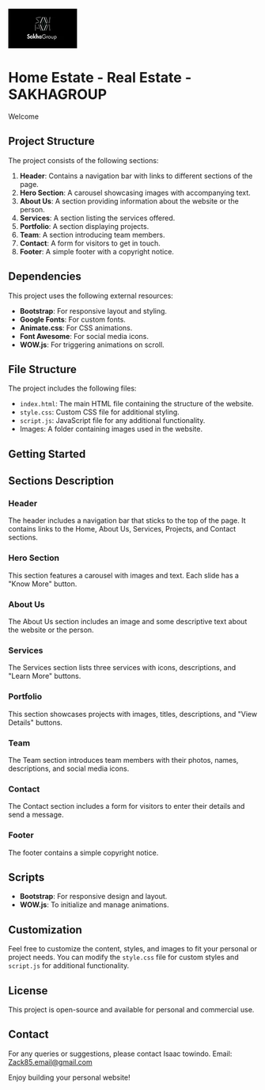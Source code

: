 ![alt text](Untitled.webp)

# Home Estate - Real Estate - SAKHAGROUP

Welcome

## Project Structure
The project consists of the following sections:

1. **Header**: Contains a navigation bar with links to different sections of the page.
2. **Hero Section**: A carousel showcasing images with accompanying text.
3. **About Us**: A section providing information about the website or the person.
4. **Services**: A section listing the services offered.
5. **Portfolio**: A section displaying projects.
6. **Team**: A section introducing team members.
7. **Contact**: A form for visitors to get in touch.
8. **Footer**: A simple footer with a copyright notice.

## Dependencies

This project uses the following external resources:

- **Bootstrap**: For responsive layout and styling.
- **Google Fonts**: For custom fonts.
- **Animate.css**: For CSS animations.
- **Font Awesome**: For social media icons.
- **WOW.js**: For triggering animations on scroll.

## File Structure

The project includes the following files:

- `index.html`: The main HTML file containing the structure of the website.
- `style.css`: Custom CSS file for additional styling.
- `script.js`: JavaScript file for any additional functionality.
- Images: A folder containing images used in the website.

## Getting Started


## Sections Description

### Header

The header includes a navigation bar that sticks to the top of the page. It contains links to the Home, About Us, Services, Projects, and Contact sections.

### Hero Section

This section features a carousel with images and text. Each slide has a "Know More" button.

### About Us

The About Us section includes an image and some descriptive text about the website or the person.

### Services

The Services section lists three services with icons, descriptions, and "Learn More" buttons.

### Portfolio

This section showcases projects with images, titles, descriptions, and "View Details" buttons.

### Team

The Team section introduces team members with their photos, names, descriptions, and social media icons.

### Contact

The Contact section includes a form for visitors to enter their details and send a message.

### Footer

The footer contains a simple copyright notice.

## Scripts

- **Bootstrap**: For responsive design and layout.
- **WOW.js**: To initialize and manage animations.

## Customization

Feel free to customize the content, styles, and images to fit your personal or project needs. You can modify the `style.css` file for custom styles and `script.js` for additional functionality.

## License

This project is open-source and available for personal and commercial use. 

## Contact

For any queries or suggestions, please contact Isaac towindo. 
Email: Zack85.email@gmail.com

Enjoy building your personal website!
